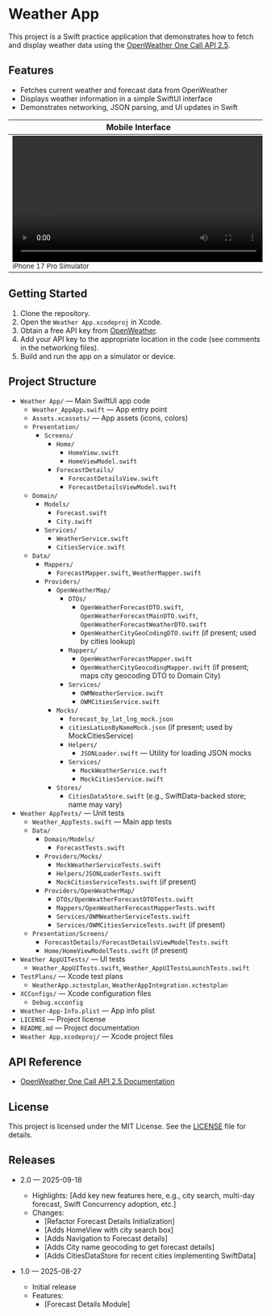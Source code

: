 # Weather App

This project is a Swift practice application that demonstrates how to fetch and display weather data using the [OpenWeather One Call API 2.5](https://openweathermap.org/api/one-call-api).

## Features

- Fetches current weather and forecast data from OpenWeather
- Displays weather information in a simple SwiftUI interface
- Demonstrates networking, JSON parsing, and UI updates in Swift

| **Mobile Interface** |
|------------|
|<video src="https://github.com/user-attachments/assets/904bdbae-6147-4a30-86ae-3cee3349d709" controls width="500"></video><br><sub>iPhone 17 Pro Simulator</sub> |

## Getting Started

1. Clone the repository.
2. Open the `Weather App.xcodeproj` in Xcode.
3. Obtain a free API key from [OpenWeather](https://openweathermap.org/appid).
4. Add your API key to the appropriate location in the code (see comments in the networking files).
5. Build and run the app on a simulator or device.

## Project Structure

- `Weather App/` — Main SwiftUI app code
  - `Weather_AppApp.swift` — App entry point
  - `Assets.xcassets/` — App assets (icons, colors)
  - `Presentation/`
    - `Screens/`
      - `Home/`
        - `HomeView.swift`
        - `HomeViewModel.swift`
      - `ForecastDetails/`
        - `ForecastDetailsView.swift`
        - `ForecastDetailsViewModel.swift`
  - `Domain/`
    - `Models/`
      - `Forecast.swift`
      - `City.swift`
    - `Services/`
      - `WeatherService.swift`
      - `CitiesService.swift`
  - `Data/`
    - `Mappers/`
      - `ForecastMapper.swift`, `WeatherMapper.swift`
    - `Providers/`
      - `OpenWeatherMap/`
        - `DTOs/`
          - `OpenWeatherForecastDTO.swift`, `OpenWeatherForecastMainDTO.swift`, `OpenWeatherForecastWeatherDTO.swift`
          - `OpenWeatherCityGeoCodingDTO.swift` (if present; used by cities lookup)
        - `Mappers/`
          - `OpenWeatherForecastMapper.swift`
          - `OpenWeatherCityGeocodingMapper.swift` (if present; maps city geocoding DTO to Domain City)
        - `Services/`
          - `OWMWeatherService.swift`
          - `OWMCitiesService.swift`
      - `Mocks/`
        - `forecast_by_lat_lng_mock.json`
        - `citiesLatLonByNameMock.json` (if present; used by MockCitiesService)
        - `Helpers/`
          - `JSONLoader.swift` — Utility for loading JSON mocks
        - `Services/`
          - `MockWeatherService.swift`
          - `MockCitiesService.swift`
      - `Stores/`
        - `CitiesDataStore.swift` (e.g., SwiftData-backed store; name may vary)
- `Weather AppTests/` — Unit tests
  - `Weather_AppTests.swift` — Main app tests
  - `Data/`
    - `Domain/Models/`
      - `ForecastTests.swift`
    - `Providers/Mocks/`
      - `MockWeatherServiceTests.swift`
      - `Helpers/JSONLoaderTests.swift`
      - `MockCitiesServiceTests.swift` (if present)
    - `Providers/OpenWeatherMap/`
      - `DTOs/OpenWeatherForecastDTOTests.swift`
      - `Mappers/OpenWeatherForecastMapperTests.swift`
      - `Services/OWMWeatherServiceTests.swift`
      - `Services/OWMCitiesServiceTests.swift` (if present)
  - `Presentation/Screens/`
    - `ForecastDetails/ForecastDetailsViewModelTests.swift`
    - `Home/HomeViewModelTests.swift` (if present)
- `Weather AppUITests/` — UI tests
  - `Weather_AppUITests.swift`, `Weather_AppUITestsLaunchTests.swift`
- `TestPlans/` — Xcode test plans
  - `WeatherApp.xctestplan`, `WeatherAppIntegration.xctestplan`
- `XCConfigs/` — Xcode configuration files
  - `Debug.xcconfig`
- `Weather-App-Info.plist` — App info plist
- `LICENSE` — Project license
- `README.md` — Project documentation
- `Weather App.xcodeproj/` — Xcode project files

## API Reference

- [OpenWeather One Call API 2.5 Documentation](https://openweathermap.org/api/one-call-api)

## License

This project is licensed under the MIT License. See the [LICENSE](LICENSE) file for details.

## Releases

- 2.0 — 2025-09-18
  - Highlights: [Add key new features here, e.g., city search, multi-day forecast, Swift Concurrency adoption, etc.]
  - Changes:
    - [Refactor Forecast Details Initialization]
    - [Adds HomeView with city search box]
    - [Adds Navigation to Forecast details]
    - [Adds City name geocoding to get forecast details]
    - [Adds CitiesDataStore for recent cities implementing SwiftData]

- 1.0 — 2025-08-27
  - Initial release
  - Features:
    - [Forecast Details Module]
